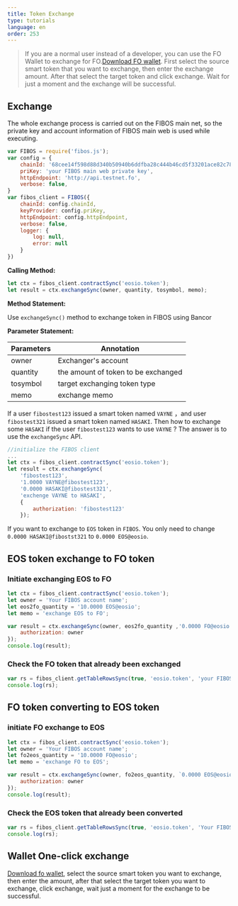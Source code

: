 ```yaml
---
title: Token Exchange
type: tutorials
language: en
order: 253
---
```


> If you are a normal user instead of a developer, you can use the FO Wallet to exchange for FO.[Download FO wallet](http://wallet.fo/). First select the source smart token that you want to exchange, then enter the exchange amount. After that select the target token and click exchange. Wait for just a moment and the exchange will be successful.

## Exchange

The whole exchange process is carried out on the FIBOS main net, so the private key and account information of FIBOS main web is used while executing. 

```javascript
var FIBOS = require('fibos.js');
var config = {
    chainId: '68cee14f598d88d340b50940b6ddfba28c444b46cd5f33201ace82c78896793a',
    priKey: 'your FIBOS main web private key',
    httpEndpoint: 'http://api.testnet.fo',
    verbose: false,
}
var fibos_client = FIBOS({
    chainId: config.chainId,
    keyProvider: config.priKey,
    httpEndpoint: config.httpEndpoint,
    verbose: false,
    logger: {
        log: null,
        error: null
    }
})
```

**Calling Method:**

```javascript
let ctx = fibos_client.contractSync('eosio.token');
let result = ctx.exchangeSync(owner, quantity, tosymbol, memo);
```

**Method Statement:**

Use `exchangeSync()` method to exchange token in FIBOS using Bancor

**Parameter Statement:**

| Parameters | Annotation                              |
| ---------- | --------------------------------------- |
| owner      | Exchanger's account                     |
| quantity   | the amount of token to be exchanged     |
| tosymbol   | target exchanging token type            |
| memo       | exchange memo                           |

If a user `fibostest123` issued a smart token named `VAYNE` ，and user `fibostest321` issued a smart token named `HASAKI`. Then how to exchange some  `HASAKI` if the user  `fibostest123` wants to use `VAYNE` ? The answer is to use the `exchangeSync` API.

```javascript
//initialize the FIBOS client
...
let ctx = fibos_client.contractSync('eosio.token');
let result = ctx.exchangeSync(
    'fibostest123',
    '1.0000 VAYNE@fibostest123',
    '0.0000 HASAKI@fibostest321',
    'exchenge VAYNE to HASAKI',
    {
        authorization: 'fibostest123'
    });
```

If you want to exchange to `EOS` token in `FIBOS`. You only need to change `0.0000 HASAKI@fibostst321` to `0.0000 EOS@eosio`.



##  EOS token exchange to FO token

### Initiate exchanging EOS to FO

```javascript
let ctx = fibos_client.contractSync('eosio.token');
let owner = 'Your FIBOS account name';
let eos2fo_quantity = '10.0000 EOS@eosio';
let memo = 'exchange EOS to FO';

var result = ctx.exchangeSync(owner, eos2fo_quantity ,'0.0000 FO@eosio', memo, {
    authorization: owner
});
console.log(result);
```

### Check the FO token that already been exchanged

```javascript
var rs = fibos_client.getTableRowsSync(true, 'eosio.token', 'your FIBOS account name', 'accounts');
console.log(rs);
```



## FO token converting to EOS token

### initiate FO exchange to EOS

```javascript
let ctx = fibos_client.contractSync('eosio.token');
let owner = 'Your FIBOS account name';
let fo2eos_quantity = '10.0000 FO@eosio';
let memo = 'exchange FO to EOS';

var result = ctx.exchangeSync(owner, fo2eos_quantity, `0.0000 EOS@eosio`, memo, {
    authorization: owner
});
console.log(result);
```

### Check the EOS token that already been converted

```javascript
var rs = fibos_client.getTableRowsSync(true, 'eosio.token', 'Your FIBOS account name', 'accounts');
console.log(rs);
```



## Wallet One-click exchange

[Download fo wallet](http://wallet.fo/), select the source smart token you want to exchange, then enter the amount, after that select the target token you want to exchange, click exchange, wait just a moment for the exchange to be successful.